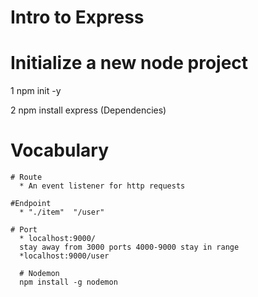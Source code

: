 # Intro to Express

# Initialize a new node project
  1  npm init -y

  2 npm install express 
  (Dependencies)

  # Vocabulary

    # Route
      * An event listener for http requests 

    #Endpoint
      * "./item"  "/user"

    # Port
      * localhost:9000/
      stay away from 3000 ports 4000-9000 stay in range 
      *localhost:9000/user

      # Nodemon
      npm install -g nodemon